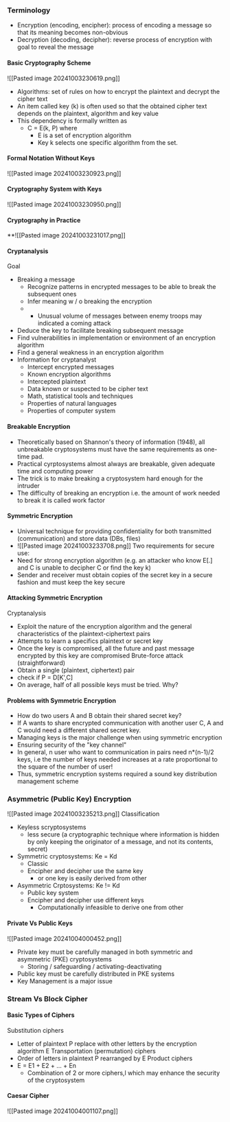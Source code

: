 
### Terminology 
- Encryption (encoding, encipher): process of encoding a message so that its meaning becomes non-obvious
- Decryption (decoding, decipher): reverse process of encryption with goal to reveal the message
#### Basic Cryptography Scheme
![[Pasted image 20241003230619.png]]
- Algorithms: set of rules on how to encrypt the plaintext and decrypt the cipher text
- An item called key (k) is often used so that the obtained cipher text depends on the plaintext, algorithm and key value
- This dependency is formally written as 
	- C = E(k, P) where
		- E is a set of encryption algorithm
		- Key k selects one specific algorithm from the set.

#### Formal Notation Without Keys 
![[Pasted image 20241003230923.png]]

#### Cryptography System with Keys 
![[Pasted image 20241003230950.png]]

#### Cryptography in Practice 
**![[Pasted image 20241003231017.png]]

#### Cryptanalysis
 Goal 
- Breaking a message 
	- Recognize patterns in encrypted messages to be able to break the subsequent ones 
	- Infer meaning w / o breaking the encryption 
	- - Unusual volume of messages between enemy troops may indicated a coming attack
- Deduce the key to facilitate breaking subsequent message 
- Find vulnerabilities in implementation or environment of an encryption algorithm
- Find a general weakness in an encryption algorithm
- Information for cryptanalyst
	- Intercept encrypted messages
	- Known encryption algorithms
	- Intercepted plaintext
	- Data known or suspected to be cipher text 
	- Math, statistical tools and techniques 
	- Properties of natural languages 
	- Properties of computer system

#### Breakable Encryption 
- Theoretically based on Shannon's theory of information (1948), all unbreakable cryptosystems must have the same requirements as one-time pad.
- Practical cyrptosystems almost always are breakable, given adequate time and computing power 
- The trick is to make breaking a cryptosystem hard enough for the intruder 
- The difficulty of breaking an encryption i.e. the amount of work needed to break it is called work factor 

#### Symmetric Encryption 
- Universal technique for providing confidentiality for both transmitted (communication) and store data (DBs, files)
- ![[Pasted image 20241003233708.png]]
Two requirements for secure use:
- Need for strong encryption algorithm (e.g. an attacker who know E[.] and C is unable to decipher C or find the key k)
- Sender and receiver must obtain copies of the secret key in a secure fashion and must keep the key secure 

#### Attacking Symmetric Encryption 
Cryptanalysis 
- Exploit the nature of the encryption algorithm and the general characteristics of the plaintext-ciphertext pairs
- Attempts to learn a specifics plaintext or secret key
- Once the key is compromised, all the future and past message encrypted by this key are compromised
Brute-force attack (straightforward)
- Obtain a single (plaintext, ciphertext) pair 
- check if P = D[K',C]
- On average, half of all possible keys must be tried. Why?

#### Problems with Symmetric Encryption 
- How do two users A and B obtain their shared secret key?
- If A wants to share encrypted communication with another user C, A and C would need a different shared secret key. 
- Managing keys is the major challenge when using symmetric encryption
- Ensuring security of the "key channel"
- In general, n user who want to communication in pairs need n*(n-1)/2 keys, i.e the number of keys needed increases at a rate proportional to the square of the number of user!
- Thus, symmetric encryption systems required a sound key distribution management scheme

### Asymmetric (Public Key) Encryption 
 ![[Pasted image 20241003235213.png]]
Classification 
- Keyless scryptosystems 
	- less secure (a cryptographic technique where information is hidden by only keeping the originator of a message, and not its contents, secret)
- Symmetric cryptosystems: Ke = Kd 
	- Classic 
	- Encipher and decipher use the same key 
		- or one key is easily derived from other
- Asymmetric Crptosystems: Ke != Kd
	- Public key system
	- Encipher and decipher use different keys 
		- Computationally infeasible to derive one from other 

#### Private Vs Public Keys 
![[Pasted image 20241004000452.png]]

- Private key must be carefully managed in both symmetric and asymmetric (PKE) cryptosystems 
	- Storing / safeguarding / activating-deactivating
- Public key must be carefully distributed in PKE systems
- Key Management is a major issue

### Stream Vs Block Cipher
#### Basic Types of Ciphers 
Substitution ciphers
- Letter of plaintext P replace with other letters by the encryption algorithm E 
Transportation (permutation) ciphers 
- Order of letters in plaintext P rearranged by E
Product ciphers 
- E = E1 + E2 + ... + En
	- Combination of 2 or more ciphers,l which may enhance the security of the cryptosystem

#### Caesar Cipher 
![[Pasted image 20241004001107.png]]

